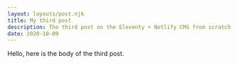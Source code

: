 ```yaml
---
layout: layouts/post.njk
title: My third post
description: The third post on the Eleventy + Netlify CMS from scratch blog
date: 2020-10-09
---
```


Hello, here is the body of the third post.
